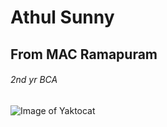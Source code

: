 # Athul Sunny

## From MAC Ramapuram 

###### 2nd yr BCA
![Image of Yaktocat](https://octodex.github.com/images/yaktocat.png)
